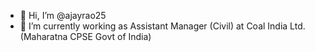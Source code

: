 - 👋 Hi, I’m @ajayrao25
- 🌱 I’m currently working as Assistant Manager (Civil) at Coal India Ltd. (Maharatna CPSE Govt of India) 
